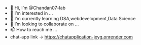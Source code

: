 - 👋 Hi, I’m @Chandan07-lab
- 👀 I’m interested in ...
- 🌱 I’m currently learning DSA,webdevelopment,Data Science
- 💞️ I’m looking to collaborate on ...
- 📫 How to reach me ...
- chat-app link -> https://chatapplication-jxyg.onrender.com

<!---
Chandan07-lab/Chandan07-lab is a ✨ special ✨ repository because its `README.md` (this file) appears on your GitHub profile.
You can click the Preview link to take a look at your changes.
--->
